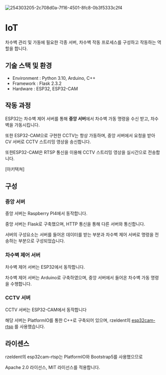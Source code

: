![254303205-2c708d0a-7f16-4501-8fc8-0b3f5333c2f4](https://github.com/HyeokHam/2022-Dev-OOPS_IoT/assets/90409694/571e8304-9cd6-4ffe-9f66-a7351bc67254)

# IoT

차수벽 관리 및 가동에 필요한 각종 서버, 차수벽 작동 프로세스를 구성하고 작동하는 역할을 합니다.

## 기술 스택 및 환경

* Environment : Python 3.10, Arduino, C++
* Framework : Flask 2.3.2
* Hardware : ESP32, ESP32-CAM

## 작동 과정

ESP32는 차수벽 제어 서버를 통해 **중앙 서버**에서 차수벽 가동 명령을 수신 받고, 차수벽을 가동시킵니다.

또한 ESP32-CAM으로 구현한 CCTV는 항상 가동하며, 중앙 서버에서 요청을 받아 CV 서버로 CCTV 스트리밍 영상을 송신합니다.

또한ESP32-CAM은 RTSP 통신을 이용해 CCTV 스트리밍 영상을 실시간으로 전송합니다.

[아키텍쳐]

## 구성

### 중앙 서버

중앙 서버는 Raspberry PI4에서 동작합니다.

중앙 서버는 Flask로 구축했으며, HTTP 통신을 통해 다른 서버와 통신합니다.

서버의 구성요소는 서버를 들어온 데이터를 받는 부분과 차수벽 제어 서버로 명령을 전송하는 부분으로 구성되었습니다.



### 차수벽 제어 서버

차수벽 제어 서버는 ESP32에서 동작합니다.

차수벽 제어 서버는 Arduino로 구축하였으며, 중앙 서버에서 들어온 차수벽 가동 명령을 수행합니다.



### CCTV 서버

CCTV 서버는 ESP32-CAM에서 동작합니다

해당 서버는 PlatformIO를 통한 C++로 구축되어 있으며, rzeldent의 [esp32cam-rtsp](https://github.com/rzeldent/esp32cam-rtsp) 를 사용했습니다.



## 라이센스

rzeldent의 esp32cam-rtsp는 PlatformIO와 Bootstrap5를 사용했으므로

Apache 2.0 라이선스, MIT 라이선스를 적용합니다.

